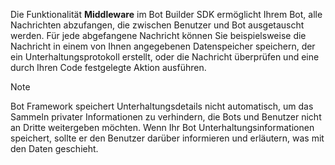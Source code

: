 Die Funktionalität **Middleware** im Bot Builder SDK ermöglicht Ihrem Bot, alle Nachrichten abzufangen, die zwischen Benutzer und Bot ausgetauscht werden. Für jede abgefangene Nachricht können Sie beispielsweise die Nachricht in einem von Ihnen angegebenen Datenspeicher speichern, der ein Unterhaltungsprotokoll erstellt, oder die Nachricht überprüfen und eine durch Ihren Code festgelegte Aktion ausführen. 

> [!NOTE]
> Bot Framework speichert Unterhaltungsdetails nicht automatisch, um das Sammeln privater Informationen zu verhindern, die Bots und Benutzer nicht an Dritte weitergeben möchten. Wenn Ihr Bot Unterhaltungsinformationen speichert, sollte er den Benutzer darüber informieren und erläutern, was mit den Daten geschieht.